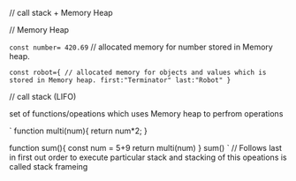 
// call stack + Memory Heap

// Memory Heap

`const number= 420.69`  // allocated memory for number stored in Memory heap.

`const robot={ // allocated memory for objects and values which is stored in Memory heap.
first:"Terminator"
last:"Robot"
}`


//   call stack (LIFO)

set of functions/opeations which uses Memory heap to perfrom operations

` function multi(num){
return num*2;
}

function sum(){
const num = 5+9
return multi(num)
}
sum() `  // Follows last in first out order to execute particular stack and stacking of this opeations is called stack frameing


